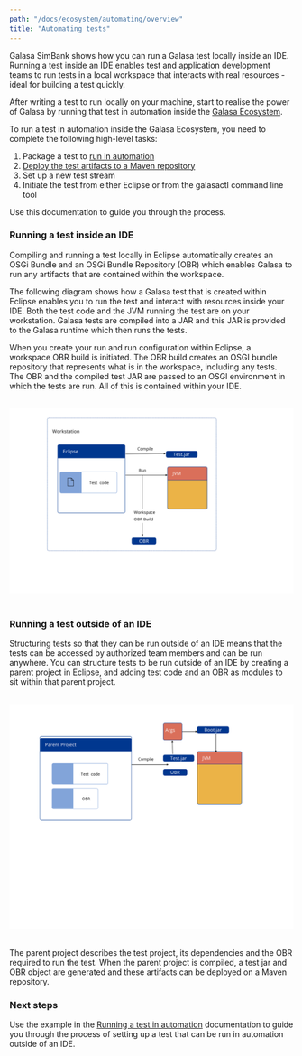 ```yaml
---
path: "/docs/ecosystem/automating/overview"
title: "Automating tests"
---
```

Galasa SimBank shows how you can run a Galasa test locally inside an IDE. Running a test inside an IDE enables test and application development teams to run tests in a local workspace that interacts with real resources - ideal for building a test quickly.

After writing a test to run locally on your machine, start to realise the power of Galasa by running that test in automation inside the [Galasa Ecosystem](/docs/ecosystem).

To run a test in automation inside the Galasa Ecosystem, you need to complete the following high-level tasks:

1. Package a test to [run in automation](/docs/ecosystem/automating)
2. [Deploy the test artifacts to a Maven repository](/docs/ecosystem/deploying-tests)
3. Set up a new test stream
4. Initiate the test from either Eclipse or from the galasactl command line tool

Use this documentation to guide you through the process.

### Running a test inside an IDE
Compiling and running a test locally in Eclipse automatically creates an OSGi Bundle and an OSGi Bundle Repository (OBR) which enables Galasa to run any artifacts that are contained within the workspace.

The following diagram shows how a Galasa test that is created within Eclipse enables you to run the test and interact with resources inside your IDE. Both the test code and the JVM running the test are on your workstation.  Galasa tests are compiled into a JAR and this JAR is provided to the Galasa runtime which then runs the tests.

When you create your run and run configuration within Eclipse, a workspace OBR build is initiated. The OBR build creates an OSGI bundle repository that represents what is in the workspace, including any tests. The OBR and the compiled test JAR are passed to an OSGI environment in which the tests are run. All of this is contained within your IDE.<br><br>

![Inside an IDE:](workstation.svg)<br><br>

### Running a test outside of an IDE
Structuring tests so that they can be run outside of an IDE means that the tests can be accessed by authorized team members and can be run anywhere.
You can structure tests to be run outside of an IDE by creating a parent project in Eclipse, and adding test code and an OBR as modules to sit within that parent project.<br><br>

![Outside an IDE:](parentproject.svg)<br><br>

The parent project describes the test project, its dependencies and the OBR required to run the test. When the parent project is compiled, a test jar and OBR object are generated and these artifacts can be deployed on a Maven repository.

### Next steps
Use the example in the [Running a test in automation](/docs/ecosystem/automating) documentation to guide you through the process of setting up a test that can be run in automation outside of an IDE.


